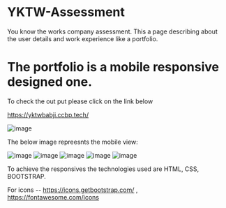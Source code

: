 # YKTW-Assessment
You know the works company assessment. This a page describing about the user details and work experience like a portfolio.

# The portfolio is a mobile responsive designed one.
To check the out put please click on the link below 

https://yktwbabji.ccbp.tech/

![image](https://user-images.githubusercontent.com/113676689/233597895-ddbdc3a3-7e50-4f42-96f1-1ccb005c7619.png)

The below image repreesnts the mobile view:

![image](https://user-images.githubusercontent.com/113676689/233598324-6054c01b-2286-49a6-819a-03709e130c91.png)
![image](https://user-images.githubusercontent.com/113676689/233598384-e21fa2e5-c86a-46c6-8de1-8678a46c1dde.png)
![image](https://user-images.githubusercontent.com/113676689/233598660-f2c7e67d-5e09-42f6-bb1f-ea5245160907.png)
![image](https://user-images.githubusercontent.com/113676689/233598722-bd2f56ec-c8f1-4973-82f5-c24a727d4119.png)
![image](https://user-images.githubusercontent.com/113676689/233598763-f042cb0d-3f25-4908-84f0-e81c8815381c.png)


To achieve the responsives the technologies used are HTML, CSS, BOOTSTRAP.

For icons -- https://icons.getbootstrap.com/ , https://fontawesome.com/icons




